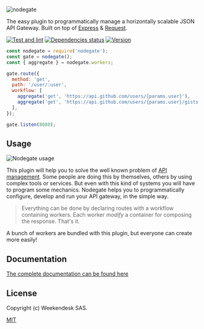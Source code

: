 ![nodegate](docs/assets/images/readme-logo.png)

The easy plugin to programmatically manage a horizontally scalable JSON API Gateway. Built on top of
[Express](url-express) & [Request](url-request).

[![Test and lint][github-badge]][github-url]
[![Dependencies status][david-badge]][david-url]
[![Version][version-badge]][version-url]

```js
const nodegate = require('nodegate');
const gate = nodegate();
const { aggregate } = nodegate.workers;

gate.route({
  method: 'get',
  path: '/user/:user',
  workflow: [
    aggregate('get', 'https://api.github.com/users/{params.user}'),
    aggregate('get', 'https://api.github.com/users/{params.user}/gists'),
  ],
});

gate.listen(8080);
```

## Usage

![Nodegate usage](docs/assets/images/readme-schema.png)

This plugin will help you to solve the well known problem of [API management][url-wiki-api-management].
Some people are doing this by themselves, others by using complex tools or services. But even with
this kind of systems you will have to program some mechanics. Nodegate helps you to
programmatically configure, develop and run your API gateway, in the simple way.

> Everything can be done by declaring routes with a workflow containing workers. Each worker
> _modify_ a container for composing the response. That's it.

A bunch of workers are bundled with this plugin, but everyone can create more easily!

## Documentation

[The complete documentation can be found here](https://weekendesk.github.io/nodegate)

## License

Copyright (c) Weekendesk SAS.

[MIT](LICENSE)

[github-badge]: https://github.com/weekendesk/nodegate/actions/workflows/test.yml/badge.svg
[github-url]: https://github.com/weekendesk/nodegate/actions/workflows/test.yml
[david-badge]: https://david-dm.org/weekendesk/nodegate/status.svg
[david-url]: https://david-dm.org/weekendesk/nodegate
[version-badge]: https://badge.fury.io/js/nodegate.svg
[version-url]: https://badge.fury.io/js/nodegate
[url-express]: https://expressjs.com/
[url-request]: https://github.com/request/request
[url-wiki-api-management]: https://en.wikipedia.org/wiki/API_management

